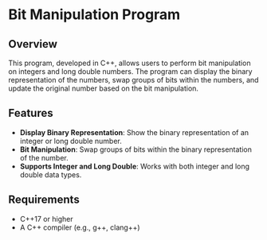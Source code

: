 # Bit Manipulation Program

## Overview

This program, developed in C++, allows users to perform bit manipulation on integers and long double numbers. The program can display the binary representation of the numbers, swap groups of bits within the numbers, and update the original number based on the bit manipulation.

## Features

- **Display Binary Representation**: Show the binary representation of an integer or long double number.
- **Bit Manipulation**: Swap groups of bits within the binary representation of the number.
- **Supports Integer and Long Double**: Works with both integer and long double data types.

## Requirements

- C++17 or higher
- A C++ compiler (e.g., g++, clang++)
